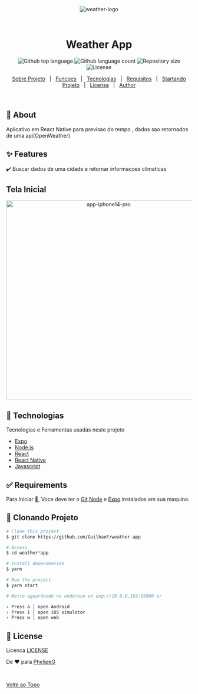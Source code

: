 <div align="center" id="top"> 
  <img src="https://img.icons8.com/fluency/144/null/weather.png" alt="weather-logo" />

  &#xa0;

  <!-- <a href="https://nativehelp.netlify.app">Demo</a> -->
</div>

<h1 align="center">Weather App</h1>

<p align="center">
  <img alt="Github top language" src="https://img.shields.io/github/languages/top/Guilhaof/weather-app?color=56BEB8">

  <img alt="Github language count" src="https://img.shields.io/github/languages/count/Guilhaof/weather-app?color=56BEB8">

  <img alt="Repository size" src="https://img.shields.io/github/repo-size/Guilhaof/weather-app?color=56BEB8">

  <img alt="License" src="https://img.shields.io/github/license/Guilhaof/weather-app?color=56BEB8">

  <!-- <img alt="Github issues" src="https://img.shields.io/github/issues/{{YOUR_GITHUB_USERNAME}}/nativehelp?color=56BEB8" /> -->

  <!-- <img alt="Github forks" src="https://img.shields.io/github/forks/{{YOUR_GITHUB_USERNAME}}/nativehelp?color=56BEB8" /> -->

  <!-- <img alt="Github stars" src="https://img.shields.io/github/stars/{{YOUR_GITHUB_USERNAME}}/nativehelp?color=56BEB8" /> -->
</p>

<!-- Status -->

<!-- <h4 align="center"> 
	🚧  Nativehelp 🚀 Under construction...  🚧
</h4> 

<hr> -->

<p align="center">
  <a href="#dart-about">Sobre Projeto</a> &#xa0; | &#xa0; 
  <a href="#sparkles-features">Funcoes</a> &#xa0; | &#xa0;
  <a href="#rocket-technologies">Tecnologias</a> &#xa0; | &#xa0;
  <a href="#white_check_mark-requirements">Requisitos</a> &#xa0; | &#xa0;
  <a href="#checkered_flag-starting">Startando Projeto</a> &#xa0; | &#xa0;
  <a href="#memo-license">License</a> &#xa0; | &#xa0;
  <a href="https://github.com/Guilhaof" target="_blank">Author</a>
</p>

<br>

## :dart: About ##

Aplicativo em React Native para previsao do tempo , dados sao retornados de uma api(OpenWeather)

## :sparkles: Features ##

:heavy_check_mark: Buscar dados de uma cidade e retornar informacoes climaticas


<h2> Tela Inicial </h2>
<p align="center"> 
 <img src="https://user-images.githubusercontent.com/67026555/234673465-28de144a-d08a-48bc-9468-9db6e1cc3adb.png" widht='340px' height='540px'    alt="app-iphone14-pro"/>
</p>


## :rocket: Technologias ##

Tecnologias e Ferramentas usadas neste projeto

- [Expo](https://expo.io/)
- [Node.js](https://nodejs.org/en/)
- [React](https://pt-br.reactjs.org/)
- [React Native](https://reactnative.dev/)
- [Javascript](https://developer.mozilla.org/pt-BR/docs/Web/JavaScript)

## :white_check_mark: Requirements ##

Para Iniciar :checkered_flag:, Voce deve ter o [Git](https://git-scm.com),[Node](https://nodejs.org/en/)  e [Expo](https://expo.dev/) instalados em sua maquina.

## :checkered_flag: Clonando Projeto ##

```bash
# Clone this project
$ git clone https://github.com/GuilhaoF/weather-app

# Access
$ cd weather*app

# Install dependencies
$ yarn

# Run the project
$ yarn start

# Metro aguardando no endereco on exp://10.0.0.192:19000 or 

› Press a │ open Android
› Press i │ open iOS simulator
› Press w │ open web

```

## :memo: License ##

Licenca [LICENSE](LICENSE.md) 


De :heart: para <a href="https://github.com/PhelipeG" target="_blank">PhelipeG</a>

&#xa0;

<a href="#top">Volte ao Topo</a>
